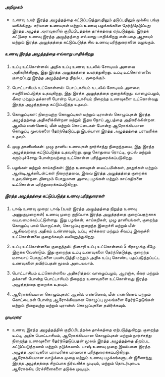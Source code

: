 ##### அறிமுகம்
* உணவு உயர் இரத்த அழுத்தத்தை கட்டுப்படுத்துவதிலும் தடுப்பதிலும் முக்கிய பங்கு வகிக்கிறது. சரியான உணவுகள் மற்றும் உணவு பழக்கங்களை தேர்ந்தெடுப்பது இரத்த அழுத்த அளவுகளில் குறிப்பிடத்தக்க தாக்கத்தை ஏற்படுத்தும். இந்தக் கட்டுரை உணவு இரத்த அழுத்தத்தை எவ்வாறு பாதிக்கிறது என்பதை ஆராயும் மற்றும் இரத்த அழுத்தத்தை கட்டுப்படுத்த சில உணவு பரிந்துரைகளை வழங்கும்.

##### உணவு இரத்த அழுத்தத்தை எவ்வாறு பாதிக்கிறது
1. உப்பு உட்கொள்ளல்: அதிக உப்பு உணவு உடலில் சோடியம் அளவை அதிகரிக்கிறது, இது இரத்த அழுத்தத்தை உயர்த்துகிறது. உப்பு உட்கொள்ளலை குறைப்பது இரத்த அழுத்தத்தை திறம்பட குறைக்கும்.

2. பொட்டாசியம் உட்கொள்ளல்: பொட்டாசியம் உடலில் சோடியம் அளவை சமநிலைப்படுத்த உதவுகிறது, இது இரத்த அழுத்தத்தை குறைக்கிறது. வாழைப்பழம், கீரை மற்றும் தக்காளி போன்ற பொட்டாசியம் நிறைந்த உணவுகளை உட்கொள்வது இரத்த அழுத்தத்தை கட்டுப்படுத்த உதவும்.

3. கொழுப்புகள்: நிறைவுற்ற கொழுப்புகள் மற்றும் டிரான்ஸ் கொழுப்புகள் இரத்த அழுத்தத்தை அதிகரிக்கின்றன மற்றும் இதய நோய் ஆபத்தை அதிகரிக்கின்றன. ஆலிவ் எண்ணெய், மீன் மற்றும் கொட்டைகள் போன்ற ஆரோக்கியமான கொழுப்பு மூலங்களை தேர்ந்தெடுப்பது இயல்பான இரத்த அழுத்தத்தை பராமரிக்க உதவும்.

4. முழு தானியங்கள்: முழு தானிய உணவுகள் நார்ச்சத்து நிறைந்தவை, இது இரத்த அழுத்தத்தை கட்டுப்படுத்த உதவுகிறது. முழு கோதுமை ரொட்டி, ஓட்ஸ் மற்றும் கரும்புச்சோறு போன்றவற்றை உட்கொள்ள பரிந்துரைக்கப்படுகிறது.

5. பழங்கள் மற்றும் காய்கறிகள்: இந்த உணவுகள் வைட்டமின்கள், தாதுக்கள் மற்றும் ஆன்டிஆக்ஸிடன்ட்கள் நிறைந்தவை, இவை இரத்த அழுத்தத்தை குறைக்க உதவுகின்றன. தினமும் போதுமான அளவு பழங்கள் மற்றும் காய்கறிகளை உட்கொள்ள பரிந்துரைக்கப்படுகிறது.

##### இரத்த அழுத்தத்தை கட்டுப்படுத்த உணவு பரிந்துரைகள்
1. டாஷ் உணவு முறை: டாஷ் (உயர் இரத்த அழுத்தத்தை நிறுத்த உணவு அணுகுமுறைகள்) உணவு முறை குறிப்பாக இரத்த அழுத்தத்தை குறைப்பதற்காக வடிவமைக்கப்பட்டுள்ளது. இது பழங்கள், காய்கறிகள், முழு தானியங்கள், குறைந்த கொழுப்பு பால் பொருட்கள், கொழுப்பு குறைந்த இறைச்சி மற்றும் மீன் ஆகியவற்றை அதிகம் உண்ணவும், உப்பு, சர்க்கரை மற்றும் சிவப்பு இறைச்சி உட்கொள்ளலை குறைக்கவும் வலியுறுத்துகிறது.

2. உப்பு உட்கொள்ளலை குறைத்தல்: தினசரி உப்பு உட்கொள்ளல் 5 கிராமுக்கு கீழே இருக்க வேண்டும். இது குறைந்த உப்பு உணவுகளை தேர்ந்தெடுத்து, குறைந்த மசாலாப் பொருட்களை பயன்படுத்தி மற்றும் அதிக உப்பு கொண்ட பதப்படுத்தப்பட்ட உணவுகளை தவிர்ப்பதன் மூலம் அடையலாம்.

3. பொட்டாசியம் உட்கொள்ளலை அதிகரித்தல்: வாழைப்பழம், ஆரஞ்சு, கீரை மற்றும் தக்காளி போன்ற பொட்டாசியம் நிறைந்த உணவுகளை உட்கொள்வது இரத்த அழுத்தத்தை குறைக்க உதவும்.

4. ஆரோக்கியமான கொழுப்புகள்: ஆலிவ் எண்ணெய், மீன் எண்ணெய் மற்றும் கொட்டைகள் போன்ற ஆரோக்கியமான கொழுப்பு மூலங்களை தேர்ந்தெடுங்கள் மற்றும் நிறைவுற்ற மற்றும் டிரான்ஸ் கொழுப்புகளை தவிர்க்கவும்.

##### முடிவுரை
* உணவு இரத்த அழுத்தத்தில் குறிப்பிடத்தக்க தாக்கத்தை ஏற்படுத்துகிறது. குறைந்த உப்பு, அதிக பொட்டாசியம், ஆரோக்கியமான கொழுப்புகள் மற்றும் நார்ச்சத்து நிறைந்த உணவுகளை தேர்ந்தெடுப்பதன் மூலம் இரத்த அழுத்தத்தை திறம்பட கட்டுப்படுத்தலாம் மற்றும் தடுக்கலாம். டாஷ் உணவு முறை இயல்பான இரத்த அழுத்த அளவுகளை பராமரிக்க பரவலாக பரிந்துரைக்கப்படுகிறது. ஆரோக்கியமான வாழ்க்கை முறை மற்றும் உணவு பழக்கங்களுடன் இணைந்து, இரத்த அழுத்தத்தை சிறப்பாக நிர்வகிக்க முடியும், மற்றும் தொடர்புடைய ஆரோக்கிய பிரச்சினைகளை தடுக்க முடியும்.